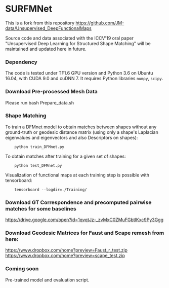 # SURFMNet
This is a fork from this repository https://github.com/JM-data/Unsupervised_DeepFunctionalMaps

Source code and data associated with the ICCV'19 oral paper "Unsupervised Deep Learning for Structured Shape Matching" will be maintained and updated here in future.

### Dependency

The code is tested under TF1.6 GPU version and Python 3.6 on Ubuntu 16.04, with CUDA 9.0 and cuDNN 7. It requires Python libraries `numpy`, `scipy`.

### Download Pre-processed Mesh  Data

Please run  bash Prepare_data.sh

### Shape Matching

To train a DFMnet model to obtain matches between shapes without any ground-truth or geodesic distance matrix (using only a shape's Laplacian eigenvalues and eigenvectors and also Descriptors on shapes):

        python train_DFMnet.py

To obtain matches after training for a given set of shapes:

        python test_DFMnet.py
        
Visualization of functional maps at each training step is possible with tensorboard:

        tensorboard --logdir=./Training/


### Download GT Correspondence and precomputed pairwise matches for some baselines

https://drive.google.com/open?id=1qvqtJz-_zvMxC0ZMuFGbtlKxc9Py3Ggg

### Download Geodesic Matrices for Faust and Scape remesh from here:

https://www.dropbox.com/home?preview=Faust_r_test.zip
https://www.dropbox.com/home?preview=scape_test.zip

### Coming soon
Pre-trained model and evaluation script.
